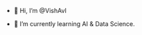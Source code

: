 - 👋 Hi, I’m @VishAvl

- 🌱 I’m currently learning AI & Data Science.

<!---
VishAvl/VishAvl is a ✨ special ✨ repository because its `README.md` (this file) appears on your GitHub profile.
You can click the Preview link to take a look at your changes.
--->
